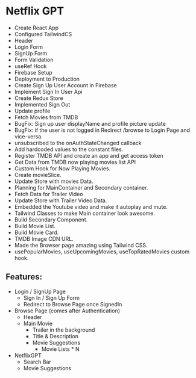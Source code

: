 # Netflix GPT

- Create React App
- Configured TailwindCS
- Header
- Login Form
- SignUp Form
- Form Validation
- useRef Hook
- Firebase Setup
- Deployment to Production
- Create Sign Up User Account in Firebase
- Implement Sign In User Api
- Create Redux Store
- Implemented Sign Out
- Update profile
- Fetch Movies from TMDB
- BugFix: Sign up user displayName and profile picture update
- BugFix: if the user is not logged in Redirect /browse to Login Page and vice-versa.
- unsubscribed to the onAuthStateChanged callback
- Add hardcoded values to the constant files.
- Register TMDB API and create an app and get access token 
- Get Data from TMDB now playing movies list API
- Custom Hook for Now Playing Movies.
- Create movieSlice.
- Update Store with movies Data.
- Planning for MainContainer and  Secondary container.
- Fetch Data for Trailer Video
- Update Store with Trailer Video Data.
- Embedded the Youtube video and make it autoplay and mute.
- Tailwind Classes to make Main container look awesome.
- Build Secondary Component.
- Build Movie List.
- Build Movie Card.
- TMDB Image CDN URL.
- Made the Browser page amazing using Tailwind CSS.
- usePopularMovies, useUpcomingMovies, useTopRatedMovies custom hook.

## Features:

- Login / SignUp Page
  - Sign In / Sign Up Form
  - Redirect to Browse Page once SignedIn
- Browse Page (comes after Authentication)
  - Header
  - Main Movie
    - Trailer in the background
    - Title & Description
    - Movie Suggestions
      - Movie Lists \* N
- NetflixGPT
  - Search Bar
  - Movie Suggestions
